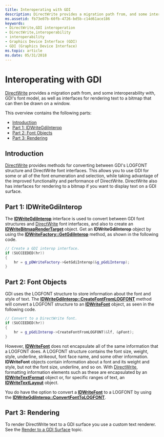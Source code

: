 ```yaml
---
title: Interoperating with GDI
description: DirectWrite provides a migration path from, and some interoperability with, GDI's font model, as well as interfaces for rendering text to a bitmap that can then be drawn on a window.
ms.assetid: fb73e07b-60fb-4726-bd5b-c14d61ace186
keywords:
- DirectWrite,GDI interoperation
- DirectWrite,interoperability
- interoperability
- Graphics Device Interface (GDI)
- GDI (Graphics Device Interface)
ms.topic: article
ms.date: 05/31/2018
---
```


# Interoperating with GDI

[DirectWrite](direct-write-portal.md) provides a migration path from, and some interoperability with, GDI's font model, as well as interfaces for rendering text to a bitmap that can then be drawn on a window.

This overview contains the following parts:

-   [Introduction](#introduction)
-   [Part 1: IDWriteGdiInterop](#part-1-idwritegdiinterop)
-   [Part 2: Font Objects](#part-2-font-objects)
-   [Part 3: Rendering](#part-3-rendering)

## Introduction

[DirectWrite](direct-write-portal.md) provides methods for converting between GDI's LOGFONT structure and DirectWrite font interfaces. This allows you to use GDI for some or all of the font enumeration and selection, while taking advantage of the improved functionality and performance of DirectWrite. DirectWrite also has interfaces for rendering to a bitmap if you want to display text on a GDI surface.

## Part 1: IDWriteGdiInterop

The [**IDWriteGdiInterop**](/windows/win32/api/dwrite/nn-dwrite-idwritegdiinterop) interface is used to convert between GDI font structures and [DirectWrite](direct-write-portal.md) font interfaces, and also to create an [**IDWriteBitmapRenderTarget**](/windows/win32/api/dwrite/nn-dwrite-idwritebitmaprendertarget) object. Get an **IDWriteGdiInterop** object by using the [**IDWriteFactory::GetGdiInterop**](/windows/win32/api/dwrite/nf-dwrite-idwritefactory-getgdiinterop) method, as shown in the following code.


```C++
// Create a GDI interop interface.
if (SUCCEEDED(hr))
{
    hr = g_pDWriteFactory->GetGdiInterop(&g_pGdiInterop);
}
```



## Part 2: Font Objects

GDI uses the LOGFONT structure to store information about the font and style of text. The [**IDWriteGdiInterop::CreateFontFromLOGFONT**](/windows/win32/api/dwrite/nf-dwrite-idwritegdiinterop-createfontfromlogfont) method will convert a LOGFONT structure to an [**IDWriteFont**](/windows/win32/api/dwrite/nn-dwrite-idwritefont) object, as seen in the following code.


```C++
// Convert to a DirectWrite font.
if (SUCCEEDED(hr))
{
    hr = g_pGdiInterop->CreateFontFromLOGFONT(&lf, &pFont);
}
```



However, [**IDWriteFont**](/windows/win32/api/dwrite/nn-dwrite-idwritefont) does not encapsulate all of the same information that a LOGFONT does. A LOGFONT structure contains the font size, weight, style, underline, strikeout, font face name, and some other information. **IDWriteFont** objects contain information about a font and its weight and style, but not the font size, underline, and so on. With [DirectWrite](direct-write-portal.md), formatting information elements such as these are encapsulated by an [**IDWriteTextFormat**](/windows/win32/api/dwrite/nn-dwrite-idwritetextformat) object or, for specific ranges of text, an [**IDWriteTextLayout**](/windows/win32/api/dwrite/nn-dwrite-idwritetextlayout) object.

You do have the option to convert a [**IDWriteFont**](/windows/win32/api/dwrite/nn-dwrite-idwritefont) to a LOGFONT by using the [**IDWriteGdiInterop::ConvertFontToLOGFONT**](/windows/win32/api/dwrite/nf-dwrite-idwritegdiinterop-convertfonttologfont).

## Part 3: Rendering

To render DirectWrite text to a GDI surface you use a custom text renderer. See the [Render to a GDI Surface](render-to-a-gdi-surface.md) topic.

 

 
